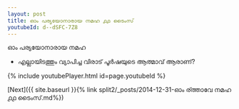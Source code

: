 ```yaml
---
layout: post
title: ഓം പര്യയോനാരായ നമഹ ൧൧ ടൈംസ്
youtubeId: d--dSFC-7Z8
---
```

 
 
 ഓം പര്യയോനാരായ നമഹ 
 
 -  എല്ലായിടത്തും വ്യാപിച്ച വിരാട് പൂർഷയുടെ ആത്മാവ് ആരാണ്? 
 
  
 
  
 
 
 
 
 
 


{% include youtubePlayer.html id=page.youtubeId %}
 
[Next]({{ site.baseurl }}{% link  split2/_posts/2014-12-31-ഓം ര്ത്താവേ നമഹ ൧൧ ടൈംസ്.md%})
 
